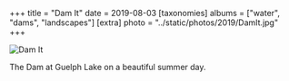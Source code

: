 +++
title = "Dam It"
date = 2019-08-03
[taxonomies]
albums = ["water", "dams", "landscapes"]
[extra]
photo = "../static/photos/2019/DamIt.jpg"
+++

![Dam It](/photos/2019/DamIt.jpg "Who can resist a gosh dam pun")

The Dam at Guelph Lake on a beautiful summer day.
